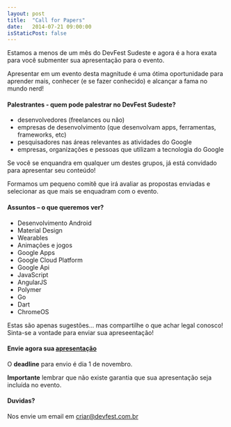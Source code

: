 ```yaml
---
layout: post
title:  "Call for Papers"
date:   2014-07-21 09:00:00
isStaticPost: false
---
```

Estamos a menos de um mês do DevFest Sudeste e agora é a hora exata para você submenter sua apresentação para o evento.

Apresentar em um evento desta magnitude é uma ótima oportunidade para aprender mais, conhecer (e se fazer conhecido) e alcançar a fama no mundo nerd!

#### Palestrantes - quem pode palestrar no DevFest Sudeste?

* desenvolvedores (freelances ou não)
* empresas de desenvolvimento (que desenvolvam apps, ferramentas, frameworks, etc)
* pesquisadores nas áreas relevantes as atividades do Google
* empresas, organizações e pessoas que utilizam a tecnologia do Google

Se você se enquandra em qualquer um destes grupos, já está convidado para apresentar seu conteúdo!

Formamos um pequeno comitê que irá avaliar as propostas enviadas e selecionar as que mais se enquadram com o evento.

#### Assuntos – o que queremos ver?
* Desenvolvimento Android
* Material Design
* Wearables 
* Animações e jogos
* Google Apps
* Google Cloud Platform
* Google Api
* JavaScript
* AngularJS
* Polymer
* Go
* Dart
* ChromeOS

Estas são apenas sugestões... mas compartilhe o que achar legal conosco! Sinta-se a vontade para enviar sua apreseentação!

#### Envie agora sua [apresentação]()

O __deadline__ para envio é dia 1 de novembro.

__Importante__ lembrar que não existe garantia que sua apresentação seja incluída no evento.
<br/>

#### Duvidas? 
Nos envie um email em [criar@devfest.com.br](mailto:criar@devfest.com.br)
